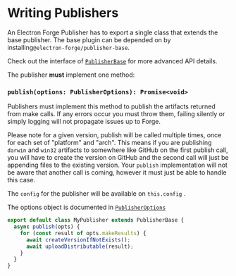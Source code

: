# Writing Publishers

An Electron Forge Publisher has to export a single class that extends the base publisher. The base plugin can be depended on by installing`@electron-forge/publisher-base`.

Check out the interface of [`PublisherBase`](https://js.electronforge.io/publisher/base/classes/publisher.html) for more advanced API details.

The publisher **must** implement one method:

### `publish(options: PublisherOptions): Promise<void>`

Publishers must implement this method to publish the artifacts returned from make calls. If any errors occur you must throw them, failing silently or simply logging will not propagate issues up to Forge.

Please note for a given version, publish will be called multiple times, once for each set of "platform" and "arch". This means if you are publishing `darwin` and `win32` artifacts to somewhere like GitHub on the first publish call, you will have to create the version on GitHub and the second call will just be appending files to the existing version.  Your `publish` implementation will not be aware that another call is coming, however it must just be able to handle this case.

The `config` for the publisher will be available on `this.config` .

The options object is documented in [`PublisherOptions`](https://js.electronforge.io/publisher/base/interfaces/publisheroptions.html) 

```javascript
export default class MyPublisher extends PublisherBase {
  async publish(opts) {
    for (const result of opts.makeResults) {
      await createVersionIfNotExists();
      await uploadDistributable(result);
    }
  }
}
```

